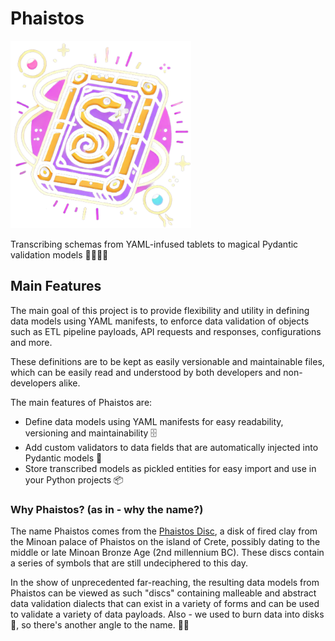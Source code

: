 # Phaistos

<img
    src=".github/assets/phaistos.png"
    alt="Phaistos logo"
    height="300"
/>

Transcribing schemas from YAML-infused tablets to magical Pydantic validation models 🧙‍♂️🧙‍♀️

## Main Features

The main goal of this project is to provide flexibility and utility in defining data models using YAML manifests,
to enforce data validation of objects such as ETL pipeline payloads, API requests and responses, configurations and more.

These definitions are to be kept as easily versionable and maintainable files, which can be easily read and understood by
both developers and non-developers alike.

The main features of Phaistos are:

* Define data models using YAML manifests for easy readability, versioning and maintainability 🗄️
* Add custom validators to data fields that are automatically injected into Pydantic models 💉
* Store transcribed models as pickled entities for easy import and use in your Python projects 📦

### Why Phaistos? (as in - why the name?)

The name Phaistos comes from the [Phaistos Disc](https://en.wikipedia.org/wiki/Phaistos_Disc), a disk of fired clay from the Minoan palace of Phaistos on the island of Crete, possibly dating to the middle or late Minoan Bronze Age (2nd millennium BC). These discs contain a series of symbols that are still undeciphered to this day.

In the show of unprecedented far-reaching, the resulting data models from Phaistos can be viewed as such "discs" containing malleable and abstract data validation dialects that can exist in a variety of forms and can be used to validate a variety of data payloads. Also - we used to burn data into disks 💽, so there's another angle to the name. 🤷‍♂️

